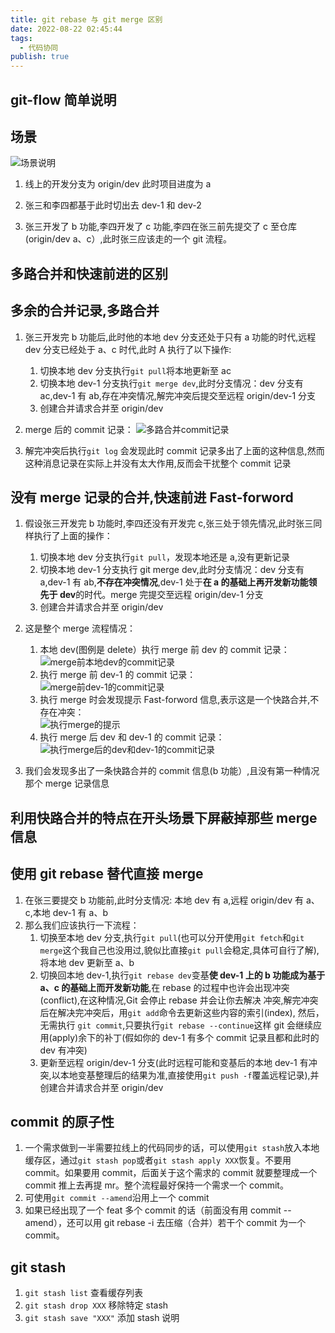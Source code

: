 ```yaml
---
title: git rebase 与 git merge 区别
date: 2022-08-22 02:45:44
tags:
  - 代码协同
publish: true
---
```


## git-flow 简单说明

## 场景

![场景说明](https://blog.peigo.top/peigo/2022-05-24-23-43-12.png)

1. 线上的开发分支为 origin/dev 此时项目进度为 a

2. 张三和李四都基于此时切出去 dev-1 和 dev-2

3. 张三开发了 b 功能,李四开发了 c 功能,李四在张三前先提交了 c 至仓库(origin/dev a、c）,此时张三应该走的一个 git 流程。

## 多路合并和快速前进的区别

## 多余的合并记录,多路合并

1. 张三开发完 b 功能后,此时他的本地 dev 分支还处于只有 a 功能的时代,远程 dev 分支已经处于 a、c 时代,此时 A 执行了以下操作:

   1. 切换本地 dev 分支执行`git pull`将本地更新至 ac
   2. 切换本地 dev-1 分支执行`git merge dev`,此时分支情况：dev 分支有 ac,dev-1 有 ab,存在冲突情况,解完冲突后提交至远程 origin/dev-1 分支
   3. 创建合并请求合并至 origin/dev

2. merge 后的 commit 记录： ![多路合并commit记录](https://blog.peigo.top/peigo/2022-05-24-23-42-37.png)

3. 解完冲突后执行`git log` 会发现此时 commit 记录多出了上面的这种信息,然而这种消息记录在实际上并没有太大作用,反而会干扰整个 commit 记录

## 没有 merge 记录的合并,快速前进 Fast-forword

1. 假设张三开发完 b 功能时,李四还没有开发完 c,张三处于领先情况,此时张三同样执行了上面的操作：

   1. 切换本地 dev 分支执行`git pull`，发现本地还是 a,没有更新记录
   2. 切换本地 dev-1 分支执行 git merge dev,此时分支情况：dev 分支有 a,dev-1 有 ab,**不存在冲突情况**,dev-1 处于**在 a 的基础上再开发新功能领先于 dev**的时代。merge 完提交至远程 origin/dev-1 分支
   3. 创建合并请求合并至 origin/dev

2. 这是整个 merge 流程情况：

   1. 本地 dev(图例是 delete）执行 merge 前 dev 的 commit 记录：  
      ![merge前本地dev的commit记录](https://blog.peigo.top/peigo/2022-05-24-23-47-15.png)
   2. 执行 merge 前 dev-1 的 commit 记录：  
      ![merge前dev-1的commit记录](https://blog.peigo.top/peigo/2022-05-24-23-47-46.png)
   3. 执行 merge 时会发现提示 Fast-forword 信息,表示这是一个快路合并,不存在冲突：  
      ![执行merge的提示](https://blog.peigo.top/peigo/2022-05-24-23-48-21.png)
   4. 执行 merge 后 dev 和 dev-1 的 commit 记录：  
      ![执行merge后的dev和dev-1的commit记录](https://blog.peigo.top/peigo/2022-05-24-23-48-39.png)

3. 我们会发现多出了一条快路合并的 commit 信息(b 功能）,且没有第一种情况那个 merge 记录信息

## 利用快路合并的特点在开头场景下屏蔽掉那些 merge 信息

## 使用 git rebase 替代直接 merge

1. 在张三要提交 b 功能前,此时分支情况: 本地 dev 有 a,远程 origin/dev 有 a、c,本地 dev-1 有 a、b
2. 那么我们应该执行一下流程：
   1. 切换至本地 dev 分支,执行`git pull`(也可以分开使用`git fetch`和`git merge`这个我自己也没用过,貌似比直接`git pull`会稳定,具体可自行了解),将本地 dev 更新至 a、b
   2. 切换回本地 dev-1,执行`git rebase dev`变基**使 dev-1 上的 b 功能成为基于 a、c 的基础上而开发新功能**,在 rebase 的过程中也许会出现冲突(conflict),在这种情况,Git 会停止 rebase 并会让你去解决 冲突,解完冲突后在解决完冲突后，用`git add`命令去更新这些内容的索引(index), 然后，无需执行 `git commit`,只要执行`git rebase --continue`这样 git 会继续应用(apply)余下的补丁(假如你的 dev-1 有多个 commit 记录且都和此时的 dev 有冲突)
   3. 更新至远程 origin/dev-1 分支(此时远程可能和变基后的本地 dev-1 有冲突,以本地变基整理后的结果为准,直接使用`git push -f`覆盖远程记录),并创建合并请求合并至 origin/dev

## commit 的原子性

1. 一个需求做到一半需要拉线上的代码同步的话，可以使用`git stash`放入本地缓存区，通过`git stash pop`或者`git stash apply XXX`恢复。不要用 commit。如果要用 commit，后面关于这个需求的 commit 就要整理成一个 commit 推上去再提 mr。整个流程最好保持一个需求一个 commit。
2. 可使用`git commit --amend`沿用上一个 commit
3. 如果已经出现了一个 feat 多个 commit 的话（前面没有用 commit --amend），还可以用 git rebase -i 去压缩（合并）若干个 commit 为一个 commit。

## git stash

1. `git stash list` 查看缓存列表
2. `git stash drop XXX` 移除特定 stash
3. `git stash save "XXX"` 添加 stash 说明
